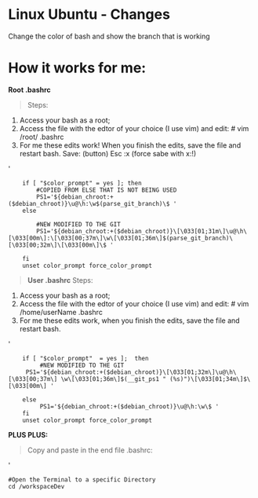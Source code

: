 # Linux Ubuntu - Changes
Change the color of bash and show the branch that is working

# How it works for me:

**Root .bashrc**

> Steps:
1. Access your bash as a root;
2.  Access the file with the edtor of your choice (I use vim) and edit: \# vim /root/ .bashrc
3. For me these edits work! When you finish the edits, save the file and restart bash. Save: (button) Esc :x (force sabe with x:!)

'

        if [ "$color_prompt" = yes ]; then
            #COPIED FROM ELSE THAT IS NOT BEING USED
            PS1='${debian_chroot:+($debian_chroot)}\u@\h:\w$(parse_git_branch)\$ '
        else

            #NEW MODIFIED TO THE GIT
            PS1='${debian_chroot:+($debian_chroot)}\[\033[01;31m\]\u@\h\[\033[00m\]:\[\033[00;37m\]\w\[\033[01;36m\]$(parse_git_branch)\[\033[00;32m\]\[\033[00m\]\$ '

        fi
        unset color_prompt force_color_prompt
      

> **User .bashrc**
Steps:

1. Access your bash as a root;
2. Access the file with the edtor of your choice (I use vim) and edit: # vim /home/userName .bashrc
3. For me these edits work, when you finish the edits, save the file and restart bash.

'

        if [ "$color_prompt"  = yes ];  then
             #NEW MODIFIED TO THE GIT
         PS1='${debian_chroot:+($debian_chroot)}\[\033[01;32m\]\u@\h\[\033[00;37m\] \w\[\033[01;36m\]$(__git_ps1 " (%s)")\[\033[01;34m\]$\[\033[00m\] '
    
        else
             PS1='${debian_chroot:+($debian_chroot)}\u@\h:\w\$ '
        fi
        unset color_prompt force_color_prompt

**PLUS PLUS:**

> Copy and paste in the end file .bashrc:

'

    #Open the Terminal to a specific Directory
    cd /workspaceDev
